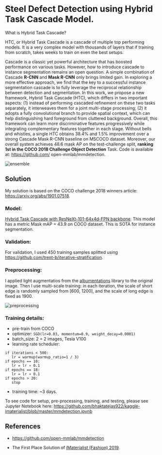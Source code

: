 # Steel Defect Detection using Hybrid Task Cascade Model.

What is Hybrid Task Cascade?

HTC, or Hybrid Task Cascade is a cascade of multiple top performing models. It is a very complex model with thousands of layers that if training from scratch, takes weeks to train on even the best setups.

Cascade is a classic yet powerful architecture that has
boosted performance on various tasks. However, how to introduce cascade to instance segmentation remains an open
question. A simple combination of Cascade **R-CNN** and
**Mask R-CNN** only brings limited gain. In exploring a more
effective approach, we find that the key to a successful instance segmentation cascade is to fully leverage the reciprocal relationship between detection and segmentation. In
this work, we propose a new framework, Hybrid Task Cascade (HTC), which differs in two important aspects: (1) instead of performing cascaded refinement on these two tasks
separately, it interweaves them for a joint multi-stage processing; (2) it adopts a fully convolutional branch to provide spatial context, which can help distinguishing hard
foreground from cluttered background. Overall, this framework can learn more discriminative features progressively
while integrating complementary features together in each
stage. Without bells and whistles, a single HTC obtains
38.4% and 1.5% improvement over a strong Cascade Mask
R-CNN baseline on MSCOCO dataset. Moreover, our overall system achieves 48.6 mask AP on the test-challenge split,
**ranking 1st in the COCO 2018 Challenge Object Detection**
Task. Code is available at: https://github.com/
open-mmlab/mmdetection.

![ensemble](figures/prediction.png)

## Solution
My solution is based on the COCO challenge 2018 winners article: https://arxiv.org/abs/1901.07518. 

### Model: 
[Hybrid Task Cascade with ResNeXt-101-64x4d-FPN backbone](https://github.com/open-mmlab/mmdetection/blob/master/configs/htc/htc_dconv_c3-c5_mstrain_400_1400_x101_64x4d_fpn_20e.py). This model has a metric Mask mAP = 43.9 on COCO dataset. This is SOTA for instance segmentation.

### Validation:
For validation, I used 450 training samples splitted using https://github.com/trent-b/iterative-stratification.

### Preprocessing:
I applied light augmentatios from the [albumentations](https://github.com/albu/albumentations) library to the original image. Then I use multi-scale training: in each iteration, the scale of short edge is randomly sampled
from [600, 1200], and the scale of long edge is fixed as 1900.

![preprocessing](figures/preproc.png)

### Training details:
* pre-train from COCO
* optimizer: `SGD(lr=0.03, momentum=0.9, weight_decay=0.0001)`
* batch_size: 2 = 2 images, Tesla V100
* learning rate scheduler:
```
if iterations < 500:
   lr = warmup(warmup_ratio=1 / 3)
if epochs == 10:
   lr = lr ∗ 0.1
if epochs == 18:
   lr = lr ∗ 0.1
if epochs > 20:
   stop
```
* training time: ~3 days.

To see code for setup, pre-processing, training, and testing, please see Jupyter Notebook here: https://github.com/bhaktatejas922/kaggle-imaterialist/blob/master/mmdetection.ipynb



## References
* https://github.com/open-mmlab/mmdetection

* The First Place Solution of [iMaterialist (Fashion) 2019](https://www.kaggle.com/c/imaterialist-fashion-2019-FGVC6/)

